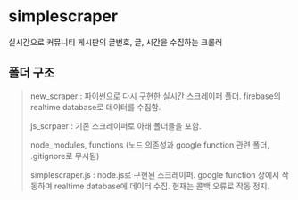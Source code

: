 # simplescraper
실시간으로 커뮤니티 게시판의 글번호, 글, 시간을 수집하는 크롤러 

## 폴더 구조
> new_scraper : 파이썬으로 다시 구현한 실시간 스크레이퍼 폴더. firebase의 realtime database로 데이터를 수집함.
>
> js_scrpaer : 기존 스크레이퍼로 아래 폴더들을 포함. 
>
> node_modules, functions (노드 의존성과 google function 관련 폴더, .gitignore로 무시됨)
>
> simplescraper.js : node.js로 구현된 스크레이퍼. google function 상에서 작동하며 realtime database에 데이터 수집. 현재는 콜백 오류로 작동 정지.
